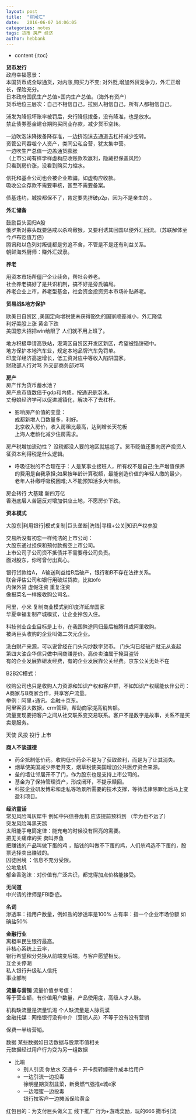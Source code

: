 ```yaml
---
layout: post
title:  "财闻汇"
date:   2016-06-07 14:06:05
categories: notes
tags: 货币 房产 经济
author: hebbank
---
```


* content
{:toc}

**货币发行**    
政府幸福愿景：  
本国货币成全球通货，对内涨,购买力不变; 对外贬,增加外贸竞争力，外汇正增长，保险充分。  
日本政府国民生产总值>国内生产总值。（海外有资产）    
货币地位三层次：自己不相信自己，拉别人相信自己，所有人都相信自己。  




浦发为降低坏账率被罚后，央行降低拨备，没有降准，也是放水。  
禁止债券基金建仓期购买同业存款，减少货币空转。  

一边吹泡沫降拨备降存准，一边挤泡沫去通道去杠杆减少空转。  
资管公司吞噬个人资产，类同公私合营，犹太集中营。  
一边吹生产总值一边盖通货膨胀  
（上市公司有样学样虚构应收账款吹赢利，隐藏担保盖风险）  
只看到房价涨，没看到购买力缩水。  

信托和基金公司也会被企业欺骗，如虚构应收款。  
吸收公众存款不需要审核，甚至不需要备案。

债基违约，城投都保不了，肯定要先挤破p2p，因为不是亲生的 。    

**外汇储备**  

鼓励巨头回归A股  
俄罗斯对寡头既要惩戒以杀鸡儆猴，又要利诱其回国以便外汇回流。（苏联解体至今卢布贬值万倍）   
腾讯和以色列对叛徒都是穷追不舍，不管是不是还有利益关系。   
朝鲜海外厨师：赚外汇奴隶。  

**养老**    

用资本市场帮僵尸企业续命，帮社会养老。  
社会养老搞好了是共识机制，搞不好是旁氏骗局。  
养老企业上市，养老型基金，社会资金投资资本市场补贴养老。  

**贸易战&地方保护**  

欧美日自贸区 ,美国定向增税使未获得豁免的国家顺差减小，外汇降低  
利好美股上涨 黄金下跌  
美国憋大招把win给限了 人们就不用上班了。

地方积极申请高铁站，港湾区自贸区开发区新区，希望被馅饼砸中。  
地方保护本地汽车业，规定本地品牌汽车免罚单。   
印度洋经济高速增长，低工资对应中等收入陷阱国家。  
财政部人行对骂  外交部商务部对骂  


**房产**   
房产作为货币蓄水池？  
房产总市值数倍于gdp和内债，按通识是泡沫。    
丈母娘经济学可以促进城镇化，解决不了去杠杆。  

  - 影响房产价值的变量：  
成都新增人口数量多，利好。  
北京收入房价，收入房租比最高，达到增长天花板  
上海人老龄化减少住房需求。    

房产税增加流动性？ 没税都没人要的地区就尴尬了。货币贬值还要向房产投资人征资本利得税是什么逻辑。  

  - 呼吸征税的不合理在于：人是某事业接班人，所有权不是自己;生产增值保养的费用是自我承担;如果按年龄计算税额，最能创造价值的年轻人缴的最少，老年人补缴呼吸税困难;人不能预知活多大年龄。   

房企转行  大基建  新四万亿    
  香港底层人苦逼反对增加供应土地，不愿房价下跌。  


**资本模式**   

大股东|利用银行|模式复制|巨头垄断|洗钱|寻租+公关|知识产权参股   

交易所没有初恋一样纯洁的上市公司：  
大股东通过担保和预付款掏空上市公司。   
上市公司子公司资不抵债并不需要母公司负责。  
面对股东，你可曾付出真心。  

银行贷款给A， A输送利益给B后破产，银行和B不存在法律关系。  
联合评估公司和银行用破烂贷款，比如ofo   
内保外贷 虚假注资 重复注资   
像报菜名一样报收购公司名。  

阿里，小米 复制商业模式到印度洋延岸国家   
华夏幸福复制产城模式，让企业拎包入住。  

科技创业企业目标是上市，在我国殊途同归最后被腾讯或阿里收购。  
被两巨头收购的企业叫做二次元企业。  

洗白财产来源，可以说曾经在门头沟炒数字货币。 门头沟已经破产就无从查起   
第四大油企华信只做中间商赚差价。高价卖油属于掩耳盗铃  
有的企业发展靠研发经费，有的企业发展靠公关经费。京东公关无处不在  



B2B2C模式：  

收购公司也只是收购人力资源和知识产权和客户群，不如知识产权赋能伙伴公司：  
A商家与B商家合作，共享客户流量。  
举例：阿里+通讯。金融＋京东。  
阿里客资大数据，crm管理，帮助商家提高销售额。  
流量变现要把客户之间从社交联系变交易联系。客户不是数字是故事，关系不是买卖是服务。  

天使 风投 投行 上市

**商人不谈道德**   
- 药企抵制低价药。收购低价药企不是为了获取盈利，而是为了让其消失。  
- 烟草使美国减少养老开支，烟草税使美国增加公共医疗资金来源。  
- 垒的墙让邻居开不了门，作为股东也是支持上市公司的。  
- 基金为了保持管理资产，形成闭环，不提示赎回。  
- 科技企业研发博彩和走私等场景所需要的技术支撑，等待法律除罪化后马上变盈利项目。  


**经济童话**   
常见风险叫灰犀牛  例如中兴债券危机 应该提前预料到  （华为也不远了）   
突发风险叫黑天鹅   
太阳能手电筒定律：能充电的时候没有照亮的需要。  
把无关痛痒的买 卖叫养鱼  
把赚钱的产品叫做下蛋的鸡 ，赔钱的叫做不下蛋的鸡，人们杀鸡选不下蛋的，股票选择卖出赚钱的。  
囚徒困境 ：信息不充分受限。     
公地危机    
郁金香泡沫：对价值有广泛共识，都觉得加点价格能接受。  

**无间道**  
中兴请的律师是FBI卧底。  

**名词**   
渗透率：指用户数量，例如盐的渗透率是100%
占有率：指一个企业市场份额 如碘盐50%

**金融行业**   
离柜率民生银行最高。  
非核心系统上云率，  
银行希望积分兑换从前端变后端。与客户愿望相反。    
互金关停潮  
私人银行升级私人信托   
事业部制    

**流量与营销**
流量价值参考值：  
等于营业额，有价值用户数量，产品使用度，高级人才人脉。  

机构缺流量是流量饥渴  个人缺流量是人脉荒漠   
金融托媒：网络银行没有中介（营销人员）不等于没有没有营销   

保费一半给营销。  

数据
某些数据如日活数据与股票市值相关  
元数据经过用户行为变为另一组数据  

- 比喻
  - 别人引流 你放水
交通卡 -  开卡费转嫁硬件成本给用户  
  - 一边引流一边投毒   
徐明星期货割韭菜，新奥燃气强推e城e家  
  - 一边喂蜜一边投毒   
银行拉客户一边摊派保险黄金   

红包目的：为支付巨头做义工 线下推广  行为+游戏奖励，玩的666   撒币引流
